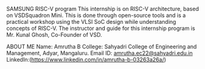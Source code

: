 SAMSUNG RISC-V program
This internship is on RISC-V architecture, based on VSDSquadron Mini. This is done through open-source tools and is a practical workshop using the VLSI SoC design while understanding concepts of RISC-V. The instructor and guide for this internship program is Mr. Kunal Ghosh, Co-Founder of VSD.

ABOUT ME
Name: Amrutha B
College: Sahyadri College of Engineering and Management, Adyar, Mangaluru.
Email ID: amrutha.ec22@sahyadri.edu.in
LinkedIn:(https://www.linkedin.com/in/amrutha-b-03263a26a/)

